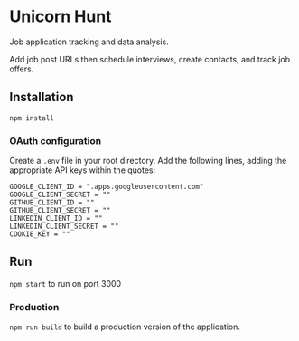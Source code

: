 # Unicorn Hunt

Job application tracking and data analysis. 

Add job post URLs then schedule interviews, create contacts, and track job offers. 

## Installation

```npm install```

### OAuth configuration
Create a `.env` file in your root directory. Add the following lines, adding the appropriate API keys within the quotes:

```
GOOGLE_CLIENT_ID = ".apps.googleusercontent.com"
GOOGLE_CLIENT_SECRET = ""
GITHUB_CLIENT_ID = ""
GITHUB_CLIENT_SECRET = ""
LINKEDIN_CLIENT_ID = ""
LINKEDIN_CLIENT_SECRET = ""
COOKIE_KEY = ""
```
## Run 

`npm start` to run on port 3000

### Production
`npm run build` to build a production version of the application.